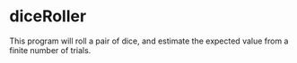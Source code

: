 # diceRoller
This program will roll a pair of dice, and estimate the expected value from a finite number of trials.
